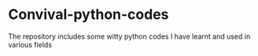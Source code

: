 # Convival-python-codes
The repository includes some witty python codes I have learnt and used in various fields

